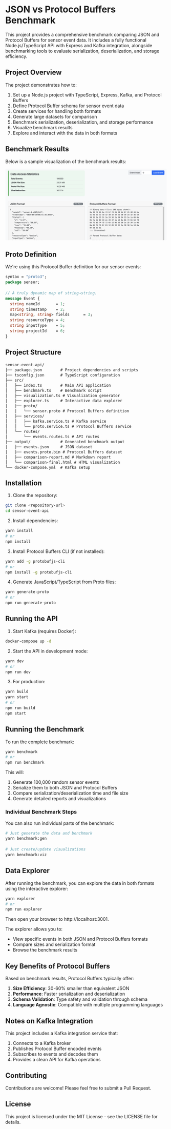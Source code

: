# JSON vs Protocol Buffers Benchmark

This project provides a comprehensive benchmark comparing JSON and Protocol Buffers for sensor event data. It includes a fully functional Node.js/TypeScript API with Express and Kafka integration, alongside benchmarking tools to evaluate serialization, deserialization, and storage efficiency.

## Project Overview

The project demonstrates how to:

1. Set up a Node.js project with TypeScript, Express, Kafka, and Protocol Buffers
2. Define Protocol Buffer schema for sensor event data
3. Create services for handling both formats
4. Generate large datasets for comparison
5. Benchmark serialization, deserialization, and storage performance
6. Visualize benchmark results
7. Explore and interact with the data in both formats

## Benchmark Results

Below is a sample visualization of the benchmark results:

![Benchmark Results](screenshot.png)

## Proto Definition

We're using this Protocol Buffer definition for our sensor events:

```protobuf
syntax = "proto3";
package sensor;

// A truly dynamic map of string→string.
message Event {
  string nameId       = 1;
  string timestamp    = 2;
  map<string, string> fields      = 3;
  string resourceType = 4;
  string inputType    = 5;
  string projectId    = 6;
}
```

## Project Structure

```
sensor-event-api/
├── package.json        # Project dependencies and scripts
├── tsconfig.json       # TypeScript configuration
├── src/
│   ├── index.ts        # Main API application
│   ├── benchmark.ts    # Benchmark script
│   ├── visualization.ts # Visualization generator
│   ├── explorer.ts     # Interactive data explorer
│   ├── proto/
│   │   └── sensor.proto # Protocol Buffers definition
│   ├── services/
│   │   ├── kafka.service.ts # Kafka service
│   │   └── proto.service.ts # Protocol Buffers service
│   └── routes/
│       └── events.routes.ts # API routes
├── output/             # Generated benchmark output
│   ├── events.json     # JSON dataset
│   ├── events.proto.bin # Protocol Buffers dataset
│   ├── comparison-report.md # Markdown report
│   └── comparison-final.html # HTML visualization
└── docker-compose.yml  # Kafka setup
```

## Installation

1. Clone the repository:

```bash
git clone <repository-url>
cd sensor-event-api
```

2. Install dependencies:

```bash
yarn install
# or
npm install
```

3. Install Protocol Buffers CLI (if not installed):

```bash
yarn add -g protobufjs-cli
# or
npm install -g protobufjs-cli
```

4. Generate JavaScript/TypeScript from Proto files:

```bash
yarn generate-proto
# or
npm run generate-proto
```

## Running the API

1. Start Kafka (requires Docker):

```bash
docker-compose up -d
```

2. Start the API in development mode:

```bash
yarn dev
# or
npm run dev
```

3. For production:

```bash
yarn build
yarn start
# or
npm run build
npm start
```

## Running the Benchmark

To run the complete benchmark:

```bash
yarn benchmark
# or
npm run benchmark
```

This will:
1. Generate 100,000 random sensor events
2. Serialize them to both JSON and Protocol Buffers
3. Compare serialization/deserialization time and file size
4. Generate detailed reports and visualizations

### Individual Benchmark Steps

You can also run individual parts of the benchmark:

```bash
# Just generate the data and benchmark
yarn benchmark:gen

# Just create/update visualizations
yarn benchmark:viz
```

## Data Explorer

After running the benchmark, you can explore the data in both formats using the interactive explorer:

```bash
yarn explorer
# or
npm run explorer
```

Then open your browser to http://localhost:3001.

The explorer allows you to:
- View specific events in both JSON and Protocol Buffers formats
- Compare sizes and serialization format
- Browse the benchmark results

## Key Benefits of Protocol Buffers

Based on benchmark results, Protocol Buffers typically offer:

1. **Size Efficiency**: 30-60% smaller than equivalent JSON
2. **Performance**: Faster serialization and deserialization
3. **Schema Validation**: Type safety and validation through schema
4. **Language Agnostic**: Compatible with multiple programming languages

## Notes on Kafka Integration

This project includes a Kafka integration service that:
1. Connects to a Kafka broker
2. Publishes Protocol Buffer encoded events
3. Subscribes to events and decodes them
4. Provides a clean API for Kafka operations

## Contributing

Contributions are welcome! Please feel free to submit a Pull Request.

## License

This project is licensed under the MIT License - see the LICENSE file for details.